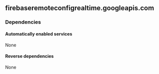 ## firebaseremoteconfigrealtime.googleapis.com

### Dependencies

#### Automatically enabled services

None

#### Reverse dependencies

None
